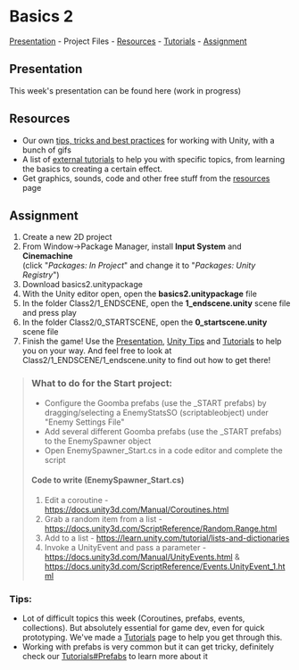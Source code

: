 # Basics 2

<!-- [Project Files](../projectfiles/basics2.unitypackage) - -->
[Presentation](https://hr-cmgt.github.io/Minor-GDD-Unity/presentation_basics2) -
Project Files -
[Resources](00_resources.md) -
[Tutorials](00_tutorials.md#basics-2-tutorials) -
[Assignment](#assignment)

## Presentation
<!-- This week's [presentation can be found here](https://hr-cmgt.github.io/Minor-GDD-Unity/presentation_basics2) -->
This week's presentation can be found here (work in progress)

## Resources
- Our own [tips, tricks and best practices](00_unity.md) for working with Unity, with a bunch of gifs
- A list of [external tutorials](00_tutorials.md#basics-2-tutorials) to help you with specific topics, from learning the basics to creating a certain effect.
- Get graphics, sounds, code and other free stuff from the [resources](00_resources.md) page

## Assignment
1. Create a new 2D project
2. From Window->Package Manager, install **Input System** and **Cinemachine** <br/>(click "*Packages: In Project*" and change it to "*Packages: Unity Registry*")
3. Download <!-- [basics2.unitypackage](../projectfiles/basics2.unitypackage) --> basics2.unitypackage
4. With the Unity editor open, open the **basics2.unitypackage** file
5. In the folder Class2/1_ENDSCENE, open the **1_endscene.unity** scene file and press play
6. In the folder Class2/0_STARTSCENE, open the **0_startscene.unity** scene file
7. Finish the game! Use the [Presentation](https://hr-cmgt.github.io/Minor-GDD-Unity/presentation_basics2), [Unity Tips](00_unity.md) and [Tutorials](00_tutorials.md#basics-2-tutorials) to help you on your way. And feel free to look at Class2/1_ENDSCENE/1_endscene.unity to find out how to get there!


> ### What to do for the Start project:
> - Configure the Goomba prefabs (use the _START prefabs) by dragging/selecting a EnemyStatsSO (scriptableobject) under "Enemy Settings File"
> - Add several different Goomba prefabs (use the _START prefabs) to the EnemySpawner object
> - Open EnemySpawner_Start.cs in a code editor and complete the script
> #### Code to write (EnemySpawner_Start.cs)
> 1. Edit a coroutine - https://docs.unity3d.com/Manual/Coroutines.html
> 2. Grab a random item from a list - https://docs.unity3d.com/ScriptReference/Random.Range.html
> 3. Add to a list - https://learn.unity.com/tutorial/lists-and-dictionaries
> 4. Invoke a UnityEvent and pass a parameter - https://docs.unity3d.com/Manual/UnityEvents.html & https://docs.unity3d.com/ScriptReference/Events.UnityEvent_1.html


### Tips:
- Lot of difficult topics this week (Coroutines, prefabs, events, collections). But absolutely essential for game dev, even for quick prototyping. We've made a [Tutorials](00_tutorials.md) page to help you get through this.
- Working with prefabs is very common but it can get tricky, definitely check our [Tutorials#Prefabs](00_tutorials.md#prefabs) to learn more about it